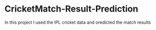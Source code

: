 # CricketMatch-Result-Prediction
In this project I used the IPL cricket data and oredicted the match results
